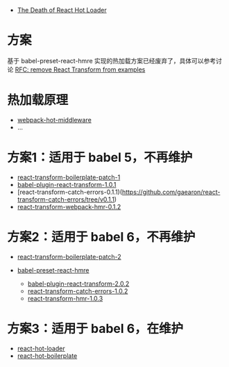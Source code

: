 - [The Death of React Hot Loader](https://medium.com/@dan_abramov/the-death-of-react-hot-loader-765fa791d7c4#.u6zad0n0q)

# 方案
基于 babel-preset-react-hmre 实现的热加载方案已经废弃了，具体可以参考讨论 [RFC: remove React Transform from examples](https://github.com/reactjs/redux/pull/1455)

# 热加载原理
- [webpack-hot-middleware](https://github.com/glenjamin/webpack-hot-middleware)
- ...

# 方案1：适用于 babel 5，不再维护

- [react-transform-boilerplate-patch-1](https://github.com/gaearon/react-transform-boilerplate/tree/gaearon-patch-1)
- [babel-plugin-react-transform-1.0.1](https://github.com/gaearon/babel-plugin-react-transform/tree/v1.0.1)
- [react-transform-catch-errors-0.1.1)(https://github.com/gaearon/react-transform-catch-errors/tree/v0.1.1)
- [react-transform-webpack-hmr-0.1.2](https://github.com/gaearon/react-transform-hmr/tree/v0.1.2)


# 方案2：适用于 babel 6，不再维护

- [react-transform-boilerplate-patch-2](https://github.com/gaearon/react-transform-boilerplate/tree/gaearon-patch-2)
- [babel-preset-react-hmre](https://github.com/danmartinez101/babel-preset-react-hmre)

    - [babel-plugin-react-transform-2.0.2](https://github.com/gaearon/babel-plugin-react-transform/tree/v2.0.2)
    - [react-transform-catch-errors-1.0.2](https://github.com/gaearon/react-transform-catch-errors/tree/v1.0.2)
    - [react-transform-hmr-1.0.3](https://github.com/gaearon/react-transform-hmr/tree/v1.0.3)

# 方案3：适用于 babel 6，在维护

- [react-hot-loader](https://github.com/gaearon/react-hot-loader)
- [react-hot-boilerplate](https://github.com/gaearon/react-hot-boilerplate)
